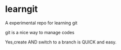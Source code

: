 # learngit
A experimental repo for learning git 

git is a nice way to manage codes

Yes,create AND switch to a branch is QUICK and easy.

